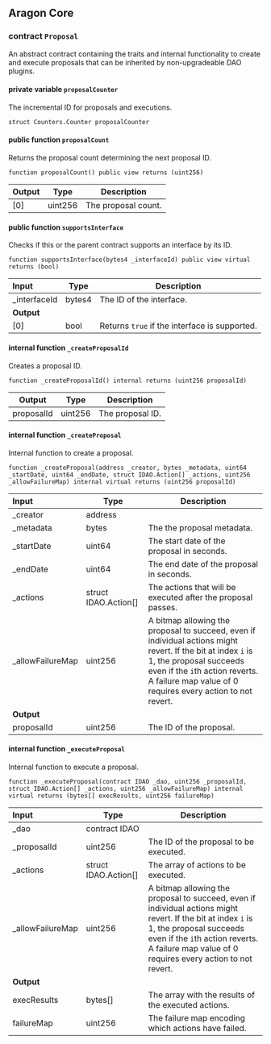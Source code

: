 ## Aragon Core

###  contract `Proposal`

An abstract contract containing the traits and internal functionality to create and execute proposals that can be inherited by non-upgradeable DAO plugins.

#### private variable `proposalCounter`

The incremental ID for proposals and executions.

```solidity
struct Counters.Counter proposalCounter 
```

#### public function `proposalCount`

Returns the proposal count determining the next proposal ID.

```solidity
function proposalCount() public view returns (uint256) 
```

| Output | Type | Description |
| ------ | ---- | ----------- |
| [0] | uint256 | The proposal count. |

#### public function `supportsInterface`

Checks if this or the parent contract supports an interface by its ID.

```solidity
function supportsInterface(bytes4 _interfaceId) public view virtual returns (bool) 
```

| Input | Type | Description |
|:----- | ---- | ----------- |
| _interfaceId | bytes4 | The ID of the interface. |
| **Output** | |
| [0] | bool | Returns `true` if the interface is supported. |

#### internal function `_createProposalId`

Creates a proposal ID.

```solidity
function _createProposalId() internal returns (uint256 proposalId) 
```

| Output | Type | Description |
| ------ | ---- | ----------- |
| proposalId | uint256 | The proposal ID. |

#### internal function `_createProposal`

Internal function to create a proposal.

```solidity
function _createProposal(address _creator, bytes _metadata, uint64 _startDate, uint64 _endDate, struct IDAO.Action[] _actions, uint256 _allowFailureMap) internal virtual returns (uint256 proposalId) 
```

| Input | Type | Description |
|:----- | ---- | ----------- |
| _creator | address |  |
| _metadata | bytes | The the proposal metadata. |
| _startDate | uint64 | The start date of the proposal in seconds. |
| _endDate | uint64 | The end date of the proposal in seconds. |
| _actions | struct IDAO.Action[] | The actions that will be executed after the proposal passes. |
| _allowFailureMap | uint256 | A bitmap allowing the proposal to succeed, even if individual actions might revert. If the bit at index `i` is 1, the proposal succeeds even if the `i`th action reverts. A failure map value of 0 requires every action to not revert. |
| **Output** | |
| proposalId | uint256 | The ID of the proposal. |

#### internal function `_executeProposal`

Internal function to execute a proposal.

```solidity
function _executeProposal(contract IDAO _dao, uint256 _proposalId, struct IDAO.Action[] _actions, uint256 _allowFailureMap) internal virtual returns (bytes[] execResults, uint256 failureMap) 
```

| Input | Type | Description |
|:----- | ---- | ----------- |
| _dao | contract IDAO |  |
| _proposalId | uint256 | The ID of the proposal to be executed. |
| _actions | struct IDAO.Action[] | The array of actions to be executed. |
| _allowFailureMap | uint256 | A bitmap allowing the proposal to succeed, even if individual actions might revert. If the bit at index `i` is 1, the proposal succeeds even if the `i`th action reverts. A failure map value of 0 requires every action to not revert. |
| **Output** | |
| execResults | bytes[] | The array with the results of the executed actions. |
| failureMap | uint256 | The failure map encoding which actions have failed. |

